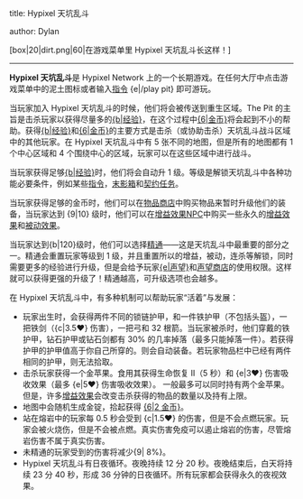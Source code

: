 title: Hypixel 天坑乱斗

author: Dylan

[box|20|dirt.png|60|在游戏菜单里 Hypixel 天坑乱斗长这样！]

---

**Hypixel 天坑乱斗**是 Hypixel Network 上的一个长期游戏。在任何大厅中点击游戏菜单中的泥土图标或者输入[指令](Commands) {e|/play pit} 即可游玩。

当玩家加入 Hypixel 天坑乱斗的时候，他们将会被传送到重生区域。The Pit 的主旨是击杀玩家以获得尽量多的[{b|经验}](XP)，在这个过程中[{6|金币}](Gold)将会起到不小的帮助。获得[{b|经验}](XP)和[{6|金币}](Gold)的主要方式是击杀（或协助击杀）天坑乱斗战斗区域中的其他玩家。在 Hypixel 天坑乱斗中有 5 张不同的地图，但是所有的地图都有 1 个中心区域和 4 个围绕中心的区域，玩家可以在这些区域中进行战斗。

当玩家获得足够[{b|经验}](XP)时，他们将会自动升 1 级。等级是解锁天坑乱斗中各种功能必要条件，例如某些[指令](Commands)，[末影箱](Ender_Chest)和[契约任务](Contracts)。

当玩家获得足够的金币时，他们可以在[物品商店](Item_Shop)中购买物品来暂时升级他们的装备，当玩家达到 {9|10} 级时，他们可以在[增益效果NPC](NPCs)中购买一些永久的[增益效果](Perks)和[被动效果](Passives)。

当玩家达到{b|120}级时，他们可以选择[精通](Prestige)——这是天坑乱斗中最重要的部分之一。精通会重置玩家等级到 1 级，并且重置所以的增益，被动，连杀等解锁，同时需要更多的经验进行升级，但是会给予玩家[{e|声望}](Renown)和[声望商店](Renown#Shop)的使用权限。这样就可以获得更强的升级了！精通越高，可升级选项也会越多。

在 Hypixel 天坑乱斗中，有多种机制可以帮助玩家“活着”与发展：

* 玩家出生时，会获得两件不同的锁链护甲，和一件铁护甲（不包括头盔），一把铁剑（{c|3.5♥} 伤害），一把弓和 32 根箭。当玩家被杀时，他们穿戴的铁护甲，钻石护甲或钻石剑都有 30% 的几率掉落（最多只能掉落一件）。若获得护甲的护甲值高于你自己所穿的。则会自动装备。若玩家物品栏中已经有两件相同的护甲，则无法拾取。
* 击杀玩家获得一个金苹果。食用其获得生命恢复 II（5 秒）和 {e|3♥} 伤害吸收效果（最多 {e|5♥} 伤害吸收效果）。 一般最多可以同时持有两个金苹果。但是，许多[增益效果](Perks)会改变击杀获得的物品的数量以及持有上限。
* 地图中会随机生成金锭，拾起获得 [{6|2 金币}](Gold)。
* 站在熔岩中的玩家每 0.5 秒会受到 {c|1.5♥} 的伤害，但是不会点燃玩家。玩家会被火烧伤，但是不会被点燃。真实伤害免疫可以遏止熔岩的伤害，尽管熔岩伤害不属于真实伤害。
* 未精通的玩家受到的伤害将减少{9| 8%}。
* Hypixel 天坑乱斗有日夜循环。夜晚持续 12 分 20 秒。夜晚结束后，白天将持续 23 分 40 秒，形成 36 分钟的日夜循环。所有玩家都会获得永久的夜视效果。

